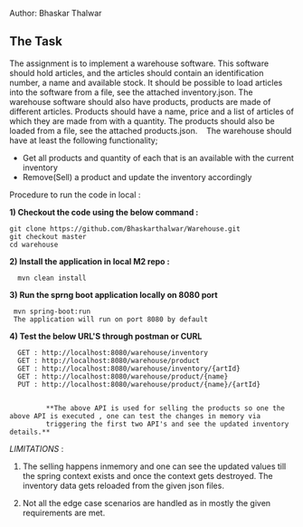 
Author: Bhaskar Thalwar

## The Task
The assignment is to implement a warehouse software. This software should hold articles, and the articles should contain an identification number, a name and available stock. 
It should be possible to load articles into the software from a file, see the attached inventory.json.
The warehouse software should also have products, products are made of different articles. Products should have a name, price and a list of articles of which they are made from with a quantity. 
The products should also be loaded from a file, see the attached products.json. 
 
The warehouse should have at least the following functionality;
* Get all products and quantity of each that is an available with the current inventory
* Remove(Sell) a product and update the inventory accordingly

Procedure to run the code in local :

**1) Checkout the code using the below command :**
    
    git clone https://github.com/Bhaskarthalwar/Warehouse.git 
    git checkout master
    cd warehouse 

**2) Install the application in local M2 repo :**
    
      mvn clean install 

**3) Run the sprng boot application locally on 8080 port**
     
     mvn spring-boot:run
     The application will run on port 8080 by default 
     
**4) Test the below URL'S through postman or CURL**
    
      GET : http://localhost:8080/warehouse/inventory 
      GET : http://localhost:8080/warehouse/product
      GET : http://localhost:8080/warehouse/inventory/{artId}
      GET : http://localhost:8080/warehouse/product/{name}
      PUT : http://localhost:8080/warehouse/product/{name}/{artId}
      
      
             **The above API is used for selling the products so one the above API is executed , one can test the changes in memory via 
             triggering the first two API's and see the updated inventory details.**
      
 
 _LIMITATIONS_ :
 
  1) The selling happens inmemory and one can see the updated values till the spring context exists and once the context gets destroyed. 
  The inventory data gets reloaded from the given json files.
  
  2) Not all the edge case scenarios are handled as in mostly the given requirements are met.


